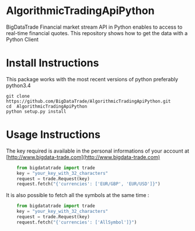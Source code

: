 # AlgorithmicTradingApiPython

BigDataTrade Financial market stream API in Python enables to access to real-time financial quotes. This repository shows how to get the data with a Python Client

# Install Instructions

This package works with the most recent versions of python preferably python3.4

```
git clone https://github.com/BigDataTrade/AlgorithmicTradingApiPython.git
cd  AlgorithmicTradingApiPython 
python setup.py install
```


# Usage Instructions

The key required is available in the personal informations of your account at    [http://www.bigdata-trade.com](http://www.bigdata-trade.com)

```python
    from bigdatatrade import trade
    key = "your_key_with_32_characters"
    request = trade.Request(key)
    request.fetch("{'currencies': ['EUR/GBP', 'EUR/USD']}")
```

It is also possible to fetch all the symbols at the same time :

```python
    from bigdatatrade import trade
    key = "your_key_with_32_characters"
    request = trade.Request(key)
    request.fetch("{'currencies': ['AllSymbol']}")
```

